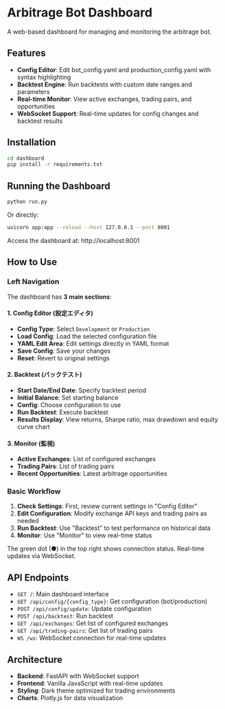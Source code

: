 # Arbitrage Bot Dashboard

A web-based dashboard for managing and monitoring the arbitrage bot.

## Features

- **Config Editor**: Edit bot_config.yaml and production_config.yaml with syntax highlighting
- **Backtest Engine**: Run backtests with custom date ranges and parameters
- **Real-time Monitor**: View active exchanges, trading pairs, and opportunities
- **WebSocket Support**: Real-time updates for config changes and backtest results

## Installation

```bash
cd dashboard
pip install -r requirements.txt
```

## Running the Dashboard

```bash
python run.py
```

Or directly:
```bash
uvicorn app:app --reload --host 127.0.0.1 --port 8001
```

Access the dashboard at: http://localhost:8001

## How to Use

### Left Navigation

The dashboard has **3 main sections**:

#### 1. Config Editor (設定エディタ)
- **Config Type**: Select `Development` or `Production`
- **Load Config**: Load the selected configuration file
- **YAML Edit Area**: Edit settings directly in YAML format
- **Save Config**: Save your changes
- **Reset**: Revert to original settings

#### 2. Backtest (バックテスト)
- **Start Date/End Date**: Specify backtest period
- **Initial Balance**: Set starting balance
- **Config**: Choose configuration to use
- **Run Backtest**: Execute backtest
- **Results Display**: View returns, Sharpe ratio, max drawdown and equity curve chart

#### 3. Monitor (監視)
- **Active Exchanges**: List of configured exchanges
- **Trading Pairs**: List of trading pairs
- **Recent Opportunities**: Latest arbitrage opportunities

### Basic Workflow

1. **Check Settings**: First, review current settings in "Config Editor"
2. **Edit Configuration**: Modify exchange API keys and trading pairs as needed
3. **Run Backtest**: Use "Backtest" to test performance on historical data
4. **Monitor**: Use "Monitor" to view real-time status

The green dot (●) in the top right shows connection status. Real-time updates via WebSocket.

## API Endpoints

- `GET /`: Main dashboard interface
- `GET /api/config/{config_type}`: Get configuration (bot/production)
- `POST /api/config/update`: Update configuration
- `POST /api/backtest`: Run backtest
- `GET /api/exchanges`: Get list of configured exchanges
- `GET /api/trading-pairs`: Get list of trading pairs
- `WS /ws`: WebSocket connection for real-time updates

## Architecture

- **Backend**: FastAPI with WebSocket support
- **Frontend**: Vanilla JavaScript with real-time updates
- **Styling**: Dark theme optimized for trading environments
- **Charts**: Plotly.js for data visualization